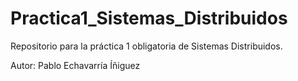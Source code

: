 # Practica1_Sistemas_Distribuidos
Repositorio para la práctica 1 obligatoria de Sistemas Distribuidos.

Autor: Pablo Echavarría Íñiguez
